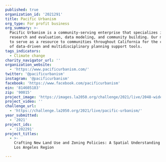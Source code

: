 ```yaml
---
published: true
organization_id: '2021291'
title: Pacific Urbanism
org_type: For profit business
org_summary: >-
  Pacific Urbanism is a community-serving enterprise that specializes in policy
  research and evaluation, data modeling, and community building. Our mission is
  to serve as a resource to communities throughout California for the creation
  of data-driven and multidisciplinary planning support tools.
tags_indicators:
  - Climate change
charity_navigator_url: ''
organization_website:
  - 'https://www.pacificurbanism.com/'
twitter: '@pacificurbanism'
instagram: '@pacificurbanism'
facebook: 'https://www.facebook.com/pacificurbanism'
ein: '814605183'
zip: '90015'
project_image: 'https://images.la2050.org/challenge/2021/live/2048-wide/pacific-urbanism.jpg'
project_video: ''
challenge_url:
  - 'https://challenge.la2050.org/2021/live/pacific-urbanism/'
year_submitted:
  - '2021'
project_ids:
  - '1202291'
project_titles:
  - >-
    Crafting New Land Use and Zoning Policies: A Spatial Understanding of the
    Los Angeles Region

---
```

